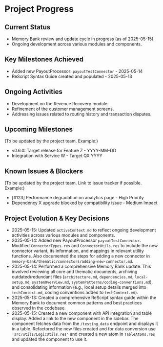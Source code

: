 # Project Progress

## Current Status

- Memory Bank review and update cycle in progress (as of 2025-05-15).
- Ongoing development across various modules and components.

## Key Milestones Achieved

- Added new PayoutProcessor: `payoutTestConnector` - 2025-05-14
- ReScript Syntax Guide created and populated - 2025-05-13

## Ongoing Activities

- Development on the Revenue Recovery module.
- Refinement of the customer management screens.
- Addressing issues related to routing history and transaction disputes.

## Upcoming Milestones

(To be updated by the project team. Example:)

- v0.6.0: Target release for Feature Z - YYYY-MM-DD
- Integration with Service W - Target QX YYYY

## Known Issues & Blockers

(To be updated by the project team. Link to issue tracker if possible. Example:)

- [#123] Performance degradation on analytics page - High Priority
- Dependency X upgrade blocked by compatibility issue - Medium Impact

## Project Evolution & Key Decisions

- 2025-05-15: Updated `activeContext.md` to reflect ongoing development activities across various modules and components.
- 2025-05-14: Added new PayoutProcessor `payoutTestConnector`. Modified `ConnectorTypes.res` and `ConnectorUtils.res` to include the new connector variant, its information, and mappings in relevant utility functions. Also documented the steps for adding a new connector in `memory-bank/thematic/connectors/adding-new-connector.md`.
- 2025-05-14: Performed a comprehensive Memory Bank update. This involved reviewing all core and thematic documents, archiving outdated/redundant files (`architecture.md`, `dependencies.md`, `local-setup.md`, `systemOverview.md`, `systemPatterns/coding-conventions.md`), and consolidating information (e.g., local setup details merged into `techContext.md`, coding conventions added to `techContext.md`).
- 2025-05-13: Created a comprehensive ReScript syntax guide within the Memory Bank to document common patterns and best practices observed in the codebase.
- 2025-05-15: Created a new component with API integration and table display. Added a link to the new component in the sidebar. The component fetches data from the `/testing_data` endpoint and displays it in a table. Refactored the new files created and for data conversion use `'src/utils/LogicUtils.res'` and created a new atom in `TableAtoms.res` and updated the component to use it.
